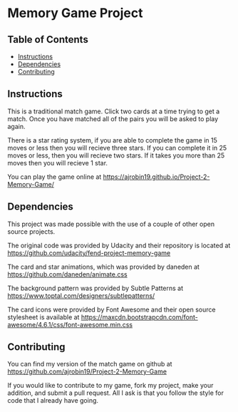 # Memory Game Project

## Table of Contents

* [Instructions](#instructions)
* [Dependencies](#dependencies)
* [Contributing](#contributing)

## Instructions

This is a traditional match game. Click two cards at a time trying to get a match. Once you have matched all of the pairs you will be asked to play again.

There is a star rating system, if you are able to complete the game in 15 moves or less then you will recieve three stars. If you can complete it in 25 moves or less, then you will recieve two stars. If it takes you more than 25 moves then you will recieve 1 star.

You can play the game online at https://ajrobin19.github.io/Project-2-Memory-Game/

## Dependencies
This project was made possible with the use of a couple of other open source projects.

The original code was provided by Udacity and their repository is located at https://github.com/udacity/fend-project-memory-game

The card and star animations, which was provided by daneden at https://github.com/daneden/animate.css

The background pattern was provided by Subtle Patterns at https://www.toptal.com/designers/subtlepatterns/

The card icons were provided by Font Awesome and their open source stylesheet is available at https://maxcdn.bootstrapcdn.com/font-awesome/4.6.1/css/font-awesome.min.css

## Contributing
You can find my version of the match game on github at https://github.com/ajrobin19/Project-2-Memory-Game

If you would like to contribute to my game, fork my project, make your addition, and submit a pull request. All I ask is that you follow the style for code that I already have going.